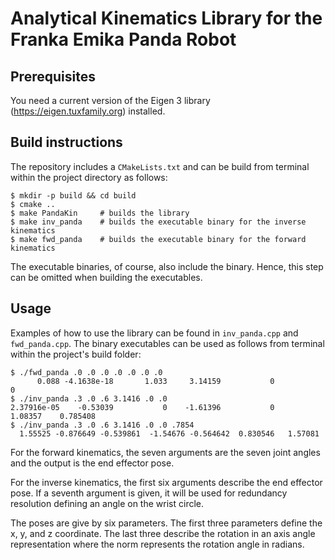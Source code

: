 # Analytical Kinematics Library for the Franka Emika Panda Robot

## Prerequisites

You need a current version of the Eigen 3 library (https://eigen.tuxfamily.org) installed.

## Build instructions

The repository includes a `CMakeLists.txt` and can be build from terminal within the project directory as follows:

```
$ mkdir -p build && cd build
$ cmake ..
$ make PandaKin     # builds the library
$ make inv_panda    # builds the executable binary for the inverse kinematics
$ make fwd_panda    # builds the executable binary for the forward kinematics
```

The executable binaries, of course, also include the binary.
Hence, this step can be omitted when building the executables.

## Usage

Examples of how to use the library can be found in `inv_panda.cpp` and `fwd_panda.cpp`.
The binary executables can be used as follows from terminal within the project's build folder:

```
$ ./fwd_panda .0 .0 .0 .0 .0 .0 .0
      0.088 -4.1638e-18       1.033     3.14159           0           0
$ ./inv_panda .3 .0 .6 3.1416 .0 .0
2.37916e-05    -0.53039           0    -1.61396           0     1.08357    0.785408
$ ./inv_panda .3 .0 .6 3.1416 .0 .0 .7854
  1.55525 -0.876649 -0.539861  -1.54676 -0.564642  0.830546   1.57081
```

For the forward kinematics, the seven arguments are the seven joint angles and the output is the end effector pose.

For the inverse kinematics, the first six arguments describe the end effector pose.
If a seventh argument is given, it will be used for redundancy resolution defining an angle on the wrist circle.

The poses are give by six parameters.
The first three parameters define the x, y, and z coordinate.
The last three describe the rotation in an axis angle representation where the norm represents the rotation angle in radians.

